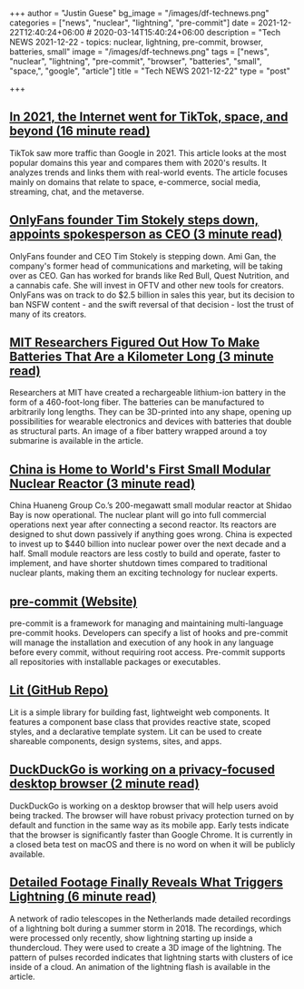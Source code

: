 +++
author = "Justin Guese"
bg_image = "/images/df-technews.png"
categories = ["news", "nuclear", "lightning", "pre-commit"]
date = 2021-12-22T12:40:24+06:00 # 2020-03-14T15:40:24+06:00
description = "Tech NEWS 2021-12-22 - topics: nuclear, lightning, pre-commit, browser, batteries, small"
image = "/images/df-technews.png"
tags = ["news", "nuclear", "lightning", "pre-commit", "browser", "batteries", "small", "space,", "google", "article"]
title = "Tech NEWS 2021-12-22"
type = "post"

+++

## [In 2021, the Internet went for TikTok, space, and beyond (16 minute read)](https://blog.cloudflare.com/popular-domains-year-in-review-2021/)

TikTok saw more traffic than Google in 2021. This article looks at the most popular domains this year and compares them with 2020's results. It analyzes trends and links them with real-world events. The article focuses mainly on domains that relate to space, e-commerce, social media, streaming, chat, and the metaverse.

## [OnlyFans founder Tim Stokely steps down, appoints spokesperson as CEO (3 minute read)](https://techcrunch.com/2021/12/21/onlyfans-founder-tim-stokely-steps-down-appoints-spokesperson-as-ceo/)

OnlyFans founder and CEO Tim Stokely is stepping down. Ami Gan, the company's former head of communications and marketing, will be taking over as CEO. Gan has worked for brands like Red Bull, Quest Nutrition, and a cannabis cafe. She will invest in OFTV and other new tools for creators. OnlyFans was on track to do $2.5 billion in sales this year, but its decision to ban NSFW content - and the swift reversal of that decision - lost the trust of many of its creators.

## [MIT Researchers Figured Out How To Make Batteries That Are a Kilometer Long (3 minute read)](https://interestingengineering.com/mit-researchers-figured-out-how-to-make-batteries-that-are-a-kilometer-long)

Researchers at MIT have created a rechargeable lithium-ion battery in the form of a 460-foot-long fiber. The batteries can be manufactured to arbitrarily long lengths. They can be 3D-printed into any shape, opening up possibilities for wearable electronics and devices with batteries that double as structural parts. An image of a fiber battery wrapped around a toy submarine is available in the article.

## [China is Home to World's First Small Modular Nuclear Reactor (3 minute read)](https://finance.yahoo.com/news/china-home-worlds-first-small-041435116.html)

China Huaneng Group Co.’s 200-megawatt small modular reactor at Shidao Bay is now operational. The nuclear plant will go into full commercial operations next year after connecting a second reactor. Its reactors are designed to shut down passively if anything goes wrong. China is expected to invest up to $440 billion into nuclear power over the next decade and a half. Small module reactors are less costly to build and operate, faster to implement, and have shorter shutdown times compared to traditional nuclear plants, making them an exciting technology for nuclear experts.

## [pre-commit (Website)](https://pre-commit.com/)

pre-commit is a framework for managing and maintaining multi-language pre-commit hooks. Developers can specify a list of hooks and pre-commit will manage the installation and execution of any hook in any language before every commit, without requiring root access. Pre-commit supports all repositories with installable packages or executables.

## [Lit (GitHub Repo)](https://github.com/lit/lit/)

Lit is a simple library for building fast, lightweight web components. It features a component base class that provides reactive state, scoped styles, and a declarative template system. Lit can be used to create shareable components, design systems, sites, and apps.

## [DuckDuckGo is working on a privacy-focused desktop browser (2 minute read)](https://www.theverge.com/2021/12/21/22848133/duckduckgo-browser-pc-mac-beta-privacy-default-settings)

DuckDuckGo is working on a desktop browser that will help users avoid being tracked. The browser will have robust privacy protection turned on by default and function in the same way as its mobile app. Early tests indicate that the browser is significantly faster than Google Chrome. It is currently in a closed beta test on macOS and there is no word on when it will be publicly available.

## [Detailed Footage Finally Reveals What Triggers Lightning (6 minute read)](https://www.quantamagazine.org/radio-telescope-reveals-how-lightning-begins-20211220/)

A network of radio telescopes in the Netherlands made detailed recordings of a lightning bolt during a summer storm in 2018. The recordings, which were processed only recently, show lightning starting up inside a thundercloud. They were used to create a 3D image of the lightning. The pattern of pulses recorded indicates that lightning starts with clusters of ice inside of a cloud. An animation of the lightning flash is available in the article.

